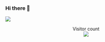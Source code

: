 ### Hi there 👋
<img src="https://github-profile-summary-cards.vercel.app/api/cards/profile-details?username=yinjg1997&theme=radical" />
<p align="center"> 
  Visitor count<br>
  <img src="https://profile-counter.glitch.me/EvilMoOd/count.svg" />
</p>

